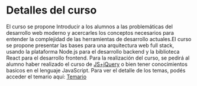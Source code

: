 # Detalles del curso

El curso se propone Introducir a los alumnos a las problemáticas del desarrollo web moderno y acercarles los conceptos necesarios para entender la complejidad de las herramientas de desarrollo actuales.El curso se propone presentar las bases para una arquitectura web full stack, usando la plataforma Node.js para el desarrollo backend y la biblioteca React para el desarrollo frontend.
Para la realización del curso, se pedirá al alumno haber realizado el curso de [JS+jQuery](http://www.lslutnfra.com/curso-javascript) o bien tener conocimientos basicos en el lenguaje JavaScript.
Para ver el detalle de los temas, podés acceder el temario aquí: [Temario](http://www.lslutnfra.com/temario-curso-fullstack)